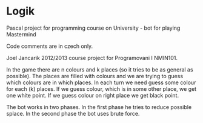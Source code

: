 # Logik
Pascal project for programming course on University - bot for playing Mastermind

Code comments are in czech only.

Joel Jancarik 2012/2013 course project for Programovani I NMIN101.

In the game there are n colours and k places (so it tries to be as general as possible).
The places are filled with colours and we are trying to guess which colours are in which places.
In each turn we need guess some colour for each (k) places.
If we guess colour, which is in some other place, we get one white point.
If we guess colour on right place we get black point.

The bot works in two phases. In the first phase he tries to reduce possible splace. In the second phase the bot uses brute force.
